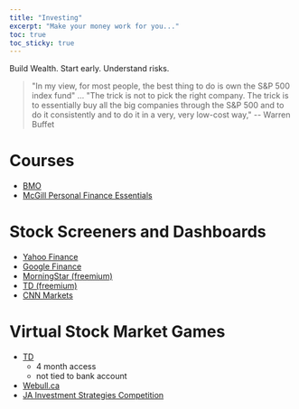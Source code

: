 ```yaml
---
title: "Investing"
excerpt: "Make your money work for you..."
toc: true
toc_sticky: true
---
```


Build Wealth. Start early. Understand risks.

> "In my view, for most people, the best thing to do is own the S&P 500 index fund" ... "The trick is not to pick the right company. The trick is to essentially buy all the big companies through the S&P 500 and to do it consistently and to do it in a very, very low-cost way," -- Warren Buffet


# Courses
- [BMO](https://www.bmo.com/main/personal/investments/learning-centre/online-investing-courses/)
- [McGill Personal Finance Essentials](https://www.mcgillpersonalfinance.com/)

# Stock Screeners and Dashboards
- [Yahoo Finance](https://finance.yahoo.com/)
- [Google Finance](https://www.google.com/finance/)
- [MorningStar (freemium)](https://www.morningstar.ca/ca/)
- [TD (freemium)](https://marketsandresearch.td.com/tdwca/Public/Stocks/Overview/ca/td)
- [CNN Markets](https://www.cnn.com/markets)

# Virtual Stock Market Games
- [TD](https://virtualstockmarket.tdbank.com/)
    - 4 month access
    - not tied to bank account
- [Webull.ca](https://www.webull.ca/paper-trading)
- [JA Investment Strategies Competition](https://investja.org/national)
